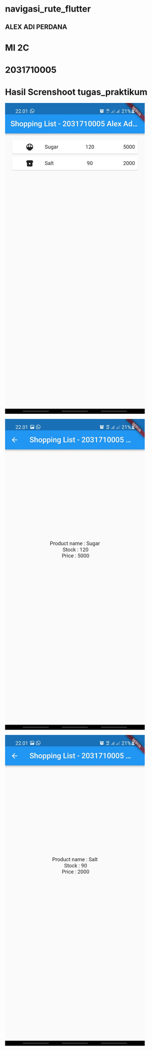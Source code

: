 # navigasi_rute_flutter

## ALEX ADI PERDANA
# MI 2C
# 2031710005

# Hasil Screnshoot tugas_praktikum
![Screenshot Dashboard Oracle](1.jpeg)

![Screenshot Dashboard Oracle](2.jpeg)

![Screenshot Dashboard Oracle](3.jpeg)